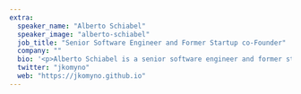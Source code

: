 ```yaml
---
extra:
  speaker_name: "Alberto Schiabel"
  speaker_image: "alberto-schiabel"
  job_title: "Senior Software Engineer and Former Startup co-Founder"
  company: ""
  bio: '<p>Alberto Schiabel is a senior software engineer and former startup co-founder. He has 7+ years of industry experience, and he’s into typed functional programming. He’s currently an open-source engineer at <a href="https://www.prisma.io/" alt="Prisma webpage">Prisma Data</a>. He mainly writes in TypeScript and Rust, but has previously spent a few years using C++ and Haskell professionally as well. In his free time, he helps juniors landing their first gig in tech.</p>'
  twitter: "jkomyno"
  web: "https://jkomyno.github.io"
---
```

